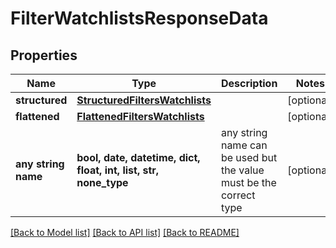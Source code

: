 # FilterWatchlistsResponseData


## Properties
Name | Type | Description | Notes
------------ | ------------- | ------------- | -------------
**structured** | [**StructuredFiltersWatchlists**](StructuredFiltersWatchlists.md) |  | [optional] 
**flattened** | [**FlattenedFiltersWatchlists**](FlattenedFiltersWatchlists.md) |  | [optional] 
**any string name** | **bool, date, datetime, dict, float, int, list, str, none_type** | any string name can be used but the value must be the correct type | [optional]

[[Back to Model list]](../README.md#documentation-for-models) [[Back to API list]](../README.md#documentation-for-api-endpoints) [[Back to README]](../README.md)


